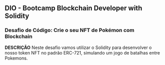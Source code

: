 ## DIO - Bootcamp Blockchain Developer with Solidity 

### Desafio de Código: Crie o seu NFT de Pokémon com Blockchain

**DESCRIÇÃO**
Neste desafio vamos utilizar o Solidity para desenvolver o nosso token NFT no padrão ERC-721, simulando um jogo de batalhas entre Pokemons.
